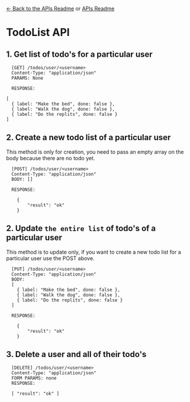 [<- Back to the APIs Readme](../docs/README.md) or [APIs Readme](../README.md)

# TodoList API
          
## 1. Get list of todo's for a particular user
```
  [GET] /todos/user/<username>
  Content-Type: "application/json"
  PARAMS: None

  RESPONSE:
  
[
  { label: "Make the bed", done: false },
  { label: "Walk the dog", done: false },
  { label: "Do the replits", done: false }
]
```
## 2. Create a new todo list of a particular user

This method is only for creation, you need to pass an empty array on the body because there are no todo yet.

```
  [POST] /todos/user/<username>
  Content-Type: "application/json"
  BODY: []
  
  RESPONSE:
  
    {
        "result": "ok"
    }
```
## 2. Update `the entire list` of todo's of a particular user

This method is to update only, if you want to create a new todo list for a particular user use the POST above.

```
  [PUT] /todos/user/<username>
  Content-Type: "application/json"
  BODY:
  [
    { label: "Make the bed", done: false },
    { label: "Walk the dog", done: false },
    { label: "Do the replits", done: false }
  ]
  
  RESPONSE:
  
    {
        "result": "ok"
    }
```
## 3. Delete a user and all of their todo's
```
  [DELETE] /todos/user/<username>
  Content-Type: "application/json"
  FORM PARAMS: none
  RESPONSE:
  
  [ "result": "ok" ]
```
